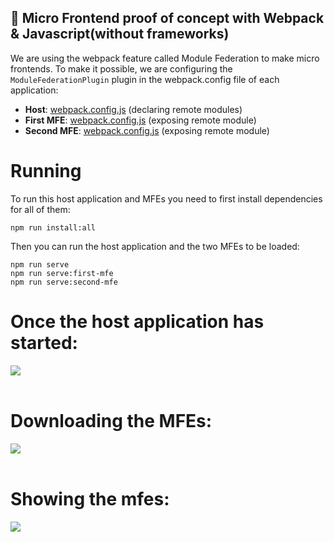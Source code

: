 ## 🚀 Micro Frontend proof of concept with Webpack & Javascript(without frameworks)
We are using the webpack feature called Module Federation to make micro frontends. To make it possible, we are configuring the `ModuleFederationPlugin` plugin in the webpack.config file of each application:
- **Host**: [webpack.config.js](https://github.com/VictorMagalhaesSales/poc-webpack-microfrontend/blob/main/webpack.config.js) (declaring remote modules)
- **First MFE**: [webpack.config.js](https://github.com/VictorMagalhaesSales/poc-webpack-microfrontend/blob/main/projects/first-mfe/webpack.config.js) (exposing remote module)
- **Second MFE**: [webpack.config.js](https://github.com/VictorMagalhaesSales/poc-webpack-microfrontend/blob/main/projects/second-mfe/webpack.config.js) (exposing remote module)

# Running
To run this host application and MFEs you need to first install dependencies for all of them:
```
npm run install:all
```
Then you can run the host application and the two MFEs to be loaded:

```
npm run serve
npm run serve:first-mfe
npm run serve:second-mfe
```

# Once the host application has started:
<img src="https://user-images.githubusercontent.com/20648428/216827583-cad97f20-4d70-4428-a04c-0ce585805356.png">
<br><br>

# Downloading the MFEs:
<img src="https://user-images.githubusercontent.com/20648428/216827328-9aafff49-2582-4e3b-b3cb-8cdf27775762.png"> 
<br><br>

# Showing the mfes:
<img src="https://user-images.githubusercontent.com/20648428/216827319-7c21e603-e9fb-4961-8d88-1ee0b130bb04.png"> 
